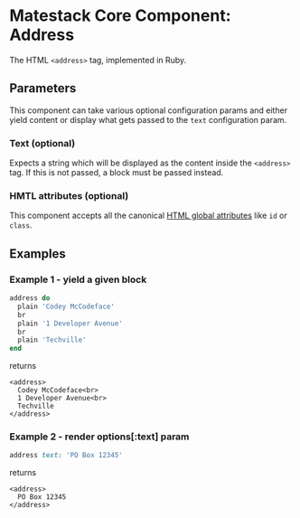 # Matestack Core Component: Address

The HTML `<address>` tag, implemented in Ruby.

## Parameters

This component can take various optional configuration params and either yield content or display what gets passed to the `text` configuration param.

### Text \(optional\)

Expects a string which will be displayed as the content inside the `<address>` tag. If this is not passed, a block must be passed instead.

### HMTL attributes \(optional\)

This component accepts all the canonical [HTML global attributes](https://www.w3schools.com/tags/ref_standardattributes.asp) like `id` or `class`.

## Examples

### Example 1 - yield a given block

```ruby
address do
  plain 'Codey McCodeface'
  br
  plain '1 Developer Avenue'
  br
  plain 'Techville'
end
```

returns

```markup
<address>
  Codey McCodeface<br>
  1 Developer Avenue<br>
  Techville
</address>
```

### Example 2 - render options\[:text\] param

```ruby
address text: 'PO Box 12345'
```

returns

```markup
<address>
  PO Box 12345
</address>
```

